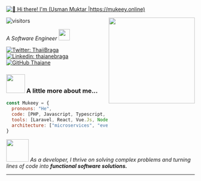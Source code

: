 [<img src="https://raw.githubusercontent.com/Raymo111/Raymo111/master/intro.gif" alt="👋 Hi there! I'm (Usman Muktar |https://mukeey.online)" title="👋 Hi there! I'm (Usman Muktar |https://mukeey.online)"/>](https://mukeey.online/)

![visitors](https://vbr.wocr.tk/badge?page_id=Raymo111.Raymo111&color=00cf00)
<img align='right' src="https://camo.githubusercontent.com/cae12fddd9d6982901d82580bdf321d81fb299141098ca1c2d4891870827bf17/68747470733a2f2f6d69726f2e6d656469756d2e636f6d2f6d61782f313336302f302a37513379765349765f7430696f4a2d5a2e676966" width="230">
<p><em>A Software Engineer
  <img src="https://media.giphy.com/media/WUlplcMpOCEmTGBtBW/giphy.gif" width="30"> 
</em></p>

[![Twitter: ThaiiBraga](https://img.shields.io/twitter/follow/UsmanMukta55640?style=social)](https://twitter.com/UsmanMukta55640)
[![Linkedin: thaianebraga](https://img.shields.io/badge/-muktar-usman-353bb8141-blue?style=flat-square&logo=Linkedin&logoColor=white&link=https://www.linkedin.com/in/muktar-usman-353bb8141/)](https://www.linkedin.com/in/muktar-usman-353bb8141/)
[![GitHub Thaiane](https://img.shields.io/github/followers/mualiyu?label=follow&style=social)](https://github.com/mualiyu)


### <img src="https://media.giphy.com/media/VgCDAzcKvsR6OM0uWg/giphy.gif" width="50"> A little more about me...  

```javascript
const Mukeey = {
  pronouns: "He",
  code: [PHP, Javascript, Typescript, HTML, CSS, Ruby, Python, MicroPython, C#, C++],
  tools: [Laravel, React, Vue.Js, Node, Styled-Components, Arduino, Docker, Kubernetes, ESP-IDF],
  architecture: ["microservices", "event-driven", "design system pattern"],
}
```

<img src="https://cdn.dribbble.com/users/1025838/screenshots/6220885/devguy3.gif" width="60"> <em>As a developer, I thrive on solving complex problems and turning lines of code into <b>functional software solutions.</b></em>

---
